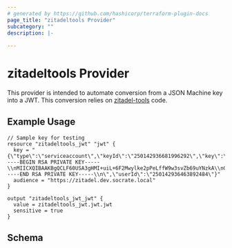 ```yaml
---
# generated by https://github.com/hashicorp/terraform-plugin-docs
page_title: "zitadeltools Provider"
subcategory: ""
description: |-
  
---
```


# zitadeltools Provider

This provider is intended to automate conversion from a JSON Machine key into a JWT. This conversion relies on [zitadel-tools](https://github.com/socrate-tech/terraform-provider-zitadeltools) code. 


## Example Usage

```hcl
// Sample key for testing
resource "zitadeltools_jwt" "jwt" {
  key = "{\"type\":\"serviceaccount\",\"keyId\":\"250142936681996292\",\"key\":\"-----BEGIN RSA PRIVATE KEY-----\\nMIICXQIBAAKBgQCLF60USA3gHMI+uiL+6F2Mwylke2pPeLffW9w3svZb69uYNzkA\\nG2YlK8WDnQPQKDXcIU/ryOH7Lhz4pOl9FEuTVxBiph6sAOyGqtokUjX+kpa6kWjY\\na75e0pID5bnNZB8T50HxJS0kM06tVbuFL342+nalzzDph6t75UQGjLy9hQIDAQAB\\nAoGANTC6qXTciYW16pL36w8lJz1CyQBBKV76wdm5Hzu65nANq+oCTD4uE6znfWtA\\nGAwofKPokjxh3tJFlfhKqeBm/cGOEwZg1AV7EDjJueP7Sh9b0qlYboTSGf8XYo9X\\nKbpzFNWHZk2xigrk6NSpdzzpD2XlHcgeB+SJZABvdFOLbgkCQQDZ4titlohIBW8m\\nWw3zS91L5V5FVQkJnj54QAvrGUBXVrfFdo9zhXY4Hl77oiRW404K11GOQohyGUAy\\nk3jKMABnAkEAo2xfqDSEqARZhrlInAbvLUJD/qjSs1NlSiV/YJKGiXRh2JLGDVft\\nGnoJ0N9MeWbAK3Rj1CBepbpZ1UL7wwBvMwJBAI6d1jghTQjfTbasaQA0SyCPfNoi\\n4+yAwOETAvoaqCvC3j0I8rKpzAzFjGRm6CRbWkzsTTyxvf/5GTVBpBGrw8cCQQCh\\npn9waJKXh8Xup7QU8h7/y75qViAk1ecpUrIOmqGNsZtfmL9jT4fvWqv++gIxS9vm\\nn/hnSaWVlSFq/BkAqJtVAkA8IuF4SjVwNZBmPrQHCrKts2s9JhumVIs/MOBvYtZ6\\ngCieidjAg3Pmja1N3Jd7TpJYk8+r1ojsLfEnxIfeDs7f\\n-----END RSA PRIVATE KEY-----\\n\",\"userId\":\"250142936463892484\"}"
  audience = "https://zitadel.dev.socrate.local"
}

output "zitadeltools_jwt_jwt" {
  value = zitadeltools_jwt.jwt.jwt
  sensitive = true
}
```



<!-- schema generated by tfplugindocs -->
## Schema
